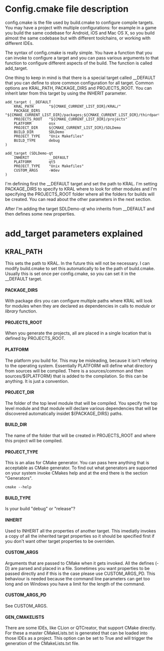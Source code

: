 # Config.cmake file description

config.cmake is the file used by build.cmake to configure compile targets. You may have
a project with multiple configurations: for example in a game you build the same codebase
for Android, iOS and Mac OS X, so you build almost the same codebase but with different
toolchains, or working with different IDEs.

The syntax of config.cmake is really simple. You have a function that you can invoke to
configure a target and you can pass various arguments to that function to configure
different aspects of the build. The function is called add_target.

One thing to keep in mind is that there is a special target called __DEFAULT that you 
can define to store common configuration for all target. Common options are KRAL_PATH,
PACKAGE_DIRS and PROJECTS_ROOT. You can inherit later from this target by using the
INHERIT parameter.

    add_target (__DEFAULT
        KRAL_PATH       "${CMAKE_CURRENT_LIST_DIR}/KRAL/" 
        PACKAGE_DIRS    "${CMAKE_CURRENT_LIST_DIR}/packages;${CMAKE_CURRENT_LIST_DIR}/thirdparty"  
        PROJECTS_ROOT   "${CMAKE_CURRENT_LIST_DIR}/projects"
        PLATFORM        osx
        PROJECT_DIR     ${CMAKE_CURRENT_LIST_DIR}/SDLDemo
        BUILD_DIR       SDLDemo
        PROJECT_TYPE    "Unix Makefiles"
        BUILD_TYPE      debug
    )
    
    add_target (SDLDemo-qt
        INHERIT         __DEFAULT
        PLATFORM        qt5
        PROJECT_TYPE    "Unix Makefiles"
        CUSTOM_ARGS     -Wdev
    )

I'm defining first the __DEFAULT target and set the path to KRAL. I'm setting PACKAGE_DIRS
to specify to KRAL where to look for other modules and I'm specifying the PROJECTS_ROOT
folder where all the folders for builds will be created. You can read about the other
parameters in the next section.

After I'm adding the target SDLDemo-qt who inherits from __DEFAULT and then defines
some new properties.

# add_target parameters explained

## KRAL_PATH

This sets the path to KRAL. In the future this will not be necessary. I can modify
build.cmake to set this automatically to be the path of build.cmake. Usually this
is set once per config.cmake, so you can set it in the __DEFAULT target.

#### PACKAGE_DIRS

With package dirs you can configure multiple paths where KRAL will look for modules
when they are declared as dependencies in calls to *module* or *library* function.

#### PROJECTS_ROOT

When you generate the projects, all are placed in a single location that is defined
by PROJECTS_ROOT.

#### PLATFORM

The platform you build for. This may be misleading, because it isn't refering to the
operating system. Essentially PLATFORM will define what directory from sources will
be compiled. There is a sources/common and then sources/${PLATFORM} that is added to
the compilation. So this can be anything. It is just a convention.

#### PROJECT_DIR 

The folder of the top level module that will be compiled. You specify the top level 
module and that module will declare various dependencies that will be discovered
automatically insidet ${PACKAGE_DIRS} paths.

#### BUILD_DIR

The name of the folder that will be created in PROJECTS_ROOT and where this project
will be compiled.

#### PROJECT_TYPE

This is an alias for CMake generator. You can pass here anything that is acceptable
as CMake generator. To find out what generators are supported on your system invoke
CMakes help and at the end there is the section "Generators".

    cmake --help

#### BUILD_TYPE

Is your build "debug" or "release"?

#### INHERIT

Used to INHERIT all the properties of another target. This imediatly invokes a copy
of all the inherited target properties so it should be specified first if you don't
want other target properties to be overriden.

#### CUSTOM_ARGS

Arguments that are passed to CMake when it gets invoked. All the defines (-D) are
parsed and placed in a file. Sometimes you want properties to be passed directly
and if this is the case please use CUSTOM_ARGS_PD. This behaviour is needed because
the command line parameters can get too long and on Windows you have a limit for
the length of the command.

#### CUSTOM_ARGS_PD

See CUSTOM_ARGS.

#### GEN_CMAKELISTS

There are some IDEs, like CLion or QTCreator, that support CMake directly. For
these a master CMakeLists.txt is generated that can be loaded into those IDEs
as a project. This option can be set to True and will trigger the generation
of the CMakeLists.txt file.
